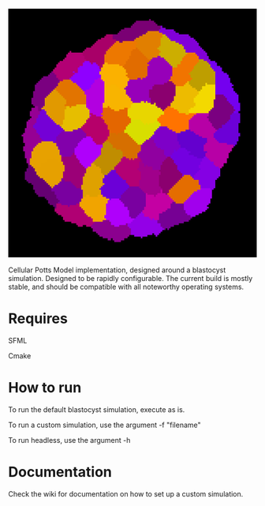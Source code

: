 ![Screenshot](./img/logo.png)

Cellular Potts Model implementation, designed around a blastocyst simulation. Designed to be rapidly configurable. The current build is mostly stable, and should be compatible with all noteworthy operating systems.

# Requires

SFML

Cmake

# How to run

To run the default blastocyst simulation, execute as is.

To run a custom simulation, use the argument -f "filename"

To run headless, use the argument -h

# Documentation
Check the wiki for documentation on how to set up a custom simulation.
